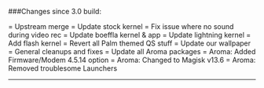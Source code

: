 
###Changes since 3.0 build:

= Upstream merge
= Update stock kernel 
= Fix issue where no sound during video rec
= Update boeffla kernel & app
= Update lightning kernel
= Add flash kernel
= Revert all Palm themed QS stuff
= Update our wallpaper
= General cleanups and fixes
= Update all Aroma packages
= Aroma: Added Firmware/Modem 4.5.14 option
= Aroma: Changed to Magisk v13.6
= Aroma: Removed troublesome Launchers    

---------------------------------------------------------
